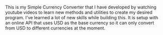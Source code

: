 This is my Simple Currency Converter that I have developed by watching youtube videos to learn new methods and utilities to create my desired program.
I've learned a lot of new skills while building this. It is setup with an online API that uses USD as the base currency so it can only convert from USD to different currencies at the moment.
